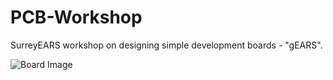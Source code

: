 # PCB-Workshop
SurreyEARS workshop on designing simple development boards - "gEARS".

![Board Image](http://i.imgur.com/hNH2Aqh.png)
